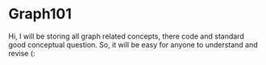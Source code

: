 # Graph101
Hi, I will be storing all graph related concepts, there code and standard good conceptual question. So, it will be easy for anyone to understand and revise (:
